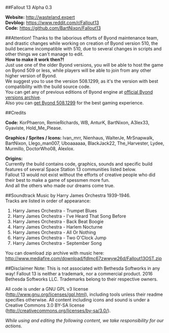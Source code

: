 ##Fallout 13 Alpha 0.3

**Website:** http://wasteland.expert <BR>
**Devblog:** https://www.reddit.com/r/Fallout13 <BR>
**Code:** https://github.com/BartNixon/Fallout13 <BR>

##Attention!
Thanks to the laborious efforts of Byond maintenance team, and drastic changes while working on creation of Byond version 510, the build became incompatible with 510, due to several changes in scripts and other things we can't manage to edit. <BR>
**How to make it work then?!** <BR>
Just use one of the older Byond versions, you will be able to host the game on Byond 509 or less, while players will be able to join from any other higher version of Byond. <BR>
We suggest you to use the version 508.1299, as it's the version with best compatibility with the build source code. <BR>
You can get any of previous editions of Byond engine at [official Byond versions archive](http://www.byond.com/download/build/). <BR>
Also you can [get Byond 508.1299](http://www.byond.com/download/build/508/) for the best gaming experience. <BR>

##Credits

**Code:** KorPhaeron, RemieRichards, WB, AnturK, BartNixon, A3lex33, Gyaviste, Hold_Me_Please. <BR>

**Graphics / Sprites / Icons:** Ivan_mrr, Nienhaus, WalterJe, MrSnapwalk, BartNixon, Llego_man007, Uboaaaaaa, BlackJack22, The_Harvester, Lydee, Murmillo, DoctorWho08, Alexlox.

**Origins:** <BR>
Currently the build contains code, graphics, sounds and specific build features of several Space Station 13 communities listed below. <BR>
Fallout 13 would not exist without the efforts of creative people who did their best to make a game of spessmen more fun. <BR>
And all the others who made our dreams come true.

##Soundtrack
Music by Harry James Orchestra 1939-1946. <BR>
Tracks are listed in order of appearance: <BR>
1. Harry James Orchestra - Trumpet Blues <BR>
2. Harry James Orchestra - I've Heard That Song Before <BR>
3. Harry James Orchestra - Back Beat Boogie <BR>
4. Harry James Orchestra - Harlem Nocturne <BR>
5. Harry James Orchestra - All Or Nothing <BR>
6. Harry James Orchestra - Two O'Clock Jump <BR>
7. Harry James Orchestra - September Song <BR>

You can download zip archive with music here:<BR>
http://www.mediafire.com/download/fdlmc67zwwyw26d/Fallout13OST.zip

##Disclaimer
Note: This is not associated with Bethesda Softworks in any way! Fallout 13 is neither a trademark, nor a commercial product.
2016 Bethesda Softworks LLC. Trademarks belong to their respective owners.

All code is under a GNU GPL v3 license (http://www.gnu.org/licenses/gpl.html),
including tools unless their readme specifies otherwise.
All content including icons and sound is under a Creative Commons 3.0 BY-SA
license (http://creativecommons.org/licenses/by-sa/3.0/).<BR>

<i>While using and editing the following content, we take responsibility for our actions.</i>

